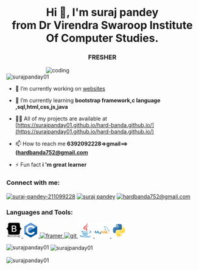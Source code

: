  <h1 align="center">Hi 👋, I'm suraj pandey<br> from
  Dr Virendra Swaroop Institute Of Computer Studies.
 </h1>
<h3 align="center">FRESHER</h3>
<img align="right" alt ="coding" width="400" src="https://encrypted-tbn0.gstatic.com/images?q=tbn:ANd9GcROZCOvlzYDqaS-i-pg17F8d-9mAf6YFe5uWw&usqp=CAU">

<p align="left"> <img src="https://komarev.com/ghpvc/?username=surajpanday01&label=Profile%20views&color=0e75b6&style=flat" alt="surajpanday01" /> </p>

- 🔭 I’m currently working on [websites](https://surajpanday01.github.io/website/)

- 🌱 I’m currently learning **bootstrap framework,c language ,sql,html,css,js,java**

- 👨‍💻 All of my projects are available at [https://surajpanday01.github.io/hard-banda.github.io/](https://surajpanday01.github.io/hard-banda.github.io/)

- 📫 How to reach me **6392092228=>gmail==>(hardbanda752@gmail.com**

- ⚡ Fun fact **i 'm great learner**

<h3 align="left">Connect with me:</h3>
<p align="left">
<a href="https://linkedin.com/in/suraj-pandey-211099228" target="blank"><img align="center" src="https://raw.githubusercontent.com/rahuldkjain/github-profile-readme-generator/master/src/images/icons/Social/linked-in-alt.svg" alt="suraj-pandey-211099228" height="30" width="40" /></a>
<a href="https://fb.com/suraj pandey" target="blank"><img align="center" src="https://raw.githubusercontent.com/rahuldkjain/github-profile-readme-generator/master/src/images/icons/Social/facebook.svg" alt="suraj pandey" height="30" width="40" /></a>
<a href="https://instagram.com/hardbanda752@gmail.com" target="blank"><img align="center" src="https://raw.githubusercontent.com/rahuldkjain/github-profile-readme-generator/master/src/images/icons/Social/instagram.svg" alt="hardbanda752@gmail.com" height="30" width="40" /></a>
</p>

<h3 align="left">Languages and Tools:</h3>
<p align="left"> <a href="https://getbootstrap.com" target="_blank" rel="noreferrer"> <img src="https://raw.githubusercontent.com/devicons/devicon/master/icons/bootstrap/bootstrap-plain-wordmark.svg" alt="bootstrap" width="40" height="40"/> </a> <a href="https://www.cprogramming.com/" target="_blank" rel="noreferrer"> <img src="https://raw.githubusercontent.com/devicons/devicon/master/icons/c/c-original.svg" alt="c" width="40" height="40"/> </a> <a href="https://www.framer.com/" target="_blank" rel="noreferrer"> <img src="https://www.vectorlogo.zone/logos/framer/framer-icon.svg" alt="framer" width="40" height="40"/> </a> <a href="https://git-scm.com/" target="_blank" rel="noreferrer"> <img src="https://www.vectorlogo.zone/logos/git-scm/git-scm-icon.svg" alt="git" width="40" height="40"/> </a> <a href="https://www.java.com" target="_blank" rel="noreferrer"> <img src="https://raw.githubusercontent.com/devicons/devicon/master/icons/java/java-original.svg" alt="java" width="40" height="40"/> </a> <a href="https://www.mysql.com/" target="_blank" rel="noreferrer"> <img src="https://raw.githubusercontent.com/devicons/devicon/master/icons/mysql/mysql-original-wordmark.svg" alt="mysql" width="40" height="40"/> </a> <a href="https://www.python.org" target="_blank" rel="noreferrer"> <img src="https://raw.githubusercontent.com/devicons/devicon/master/icons/python/python-original.svg" alt="python" width="40" height="40"/> </a> </p>

<p><img align="left" src="https://github-readme-stats.vercel.app/api/top-langs?username=surajpanday01&show_icons=true&locale=en&layout=compact" alt="surajpanday01" /></p>

<p>&nbsp;<img align="center" src="https://github-readme-stats.vercel.app/api?username=surajpanday01&show_icons=true&locale=en" alt="surajpanday01" /></p>

<p><img align="center" src="https://github-readme-streak-stats.herokuapp.com/?user=surajpanday01&" alt="surajpanday01" /></p>

